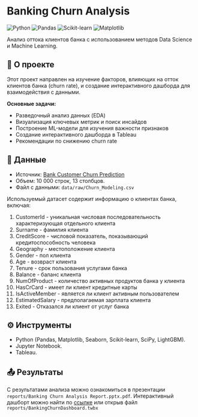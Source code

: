 # Banking Churn Analysis

![Python](https://img.shields.io/badge/Python-3.9%2B-blue)
![Pandas](https://img.shields.io/badge/Pandas-1.3%2B-orange)
![Scikit-learn](https://img.shields.io/badge/Scikit--learn-1.0%2B-yellowgreen)
![Matplotlib](https://img.shields.io/badge/Matplotlib-3.5%2B-blueviolet)

Анализ оттока клиентов банка с использованием методов Data Science и Machine Learning.

## 📌 О проекте

Этот проект направлен на изучение факторов, влияющих на отток клиентов банка (churn rate), и создание интерактивного дашборда для взаимодействия с данными.  

**Основные задачи:**  
- Разведочный анализ данных (EDA)  
- Визуализация ключевых метрик и поиск инсайдов 
- Построение ML-модели для изучения важности признаков
- Создание интерактивного дашборда в Tableau
- Рекомендации по снижению churn rate  

## 📂 Данные

- Источник: [Bank Customer Churn Prediction](https://www.kaggle.com/datasets/shantanudhakadd/bank-customer-churn-prediction/data)
- Объем: 10 000 строк, 13 столбцов.
- Файл с данными: `data/raw/Churn_Modeling.csv`  

Используемый датасет содержит информацию о клиентах банка, включая:  
1. CustomerId - уникальная числовая последовательность характеризующая отдельного клиента
2. Surname - фамилия клиента
3. CreditScore - числовой показатель, показывающий кредитоспособность человека
4. Geography - местоположение клиента
5. Gender - пол клиента
6. Age - возвраст клиента
7. Tenure - срок пользования услугами банка
8. Balance - баланс клиента
9. NumOfProduct - количество активных продуктов банка у клиента
10. HasCrCard - имеет ли клиент кредитные карты
11. IsActiveMember - является ли клиент активным пользователем
12. EstimatedSalary - предполагаемая зарплата клиента
13. Exited - Отказался ли клиент от услуг банка


## ⚙️ Инструменты
- Python (Pandas, Matplotlib, Seaborn, Scikit-learn, SciPy, LightGBM).
- Jupyter Notebook.
- Tableau.

## 📤 Результаты

С результатами анализа можно ознакомиться в презентации `reports/Banking Churn Analysis Report.pptx.pdf`.
Интерактивный дашборт можно найти по [ссылке](https://public.tableau.com/app/profile/timophey.ovchinnikov/viz/BankingChurnDashboard/Dashboard1?publish=yes) или открыв файл `reports/BankingChurnDashboard.twbx`
